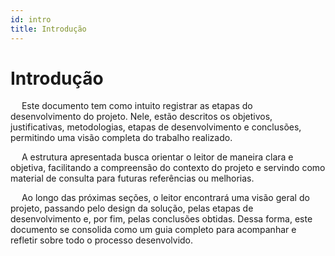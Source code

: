 ```yaml
---
id: intro
title: Introdução
---
```


# Introdução

&emsp; Este documento tem como intuito registrar as etapas do desenvolvimento do projeto. Nele, estão descritos os objetivos, justificativas, metodologias, etapas de desenvolvimento e conclusões, permitindo uma visão completa do trabalho realizado.

&emsp; A estrutura apresentada busca orientar o leitor de maneira clara e objetiva, facilitando a compreensão do contexto do projeto e servindo como material de consulta para futuras referências ou melhorias. 

&emsp; Ao longo das próximas seções, o leitor encontrará uma visão geral do projeto, passando pelo design da solução, pelas etapas de desenvolvimento e, por fim, pelas conclusões obtidas. Dessa forma, este documento se consolida como um guia completo para acompanhar e refletir sobre todo o processo desenvolvido.

